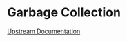 # Garbage Collection

[Upstream Documentation](https://docs.openshift.com/container-platform/4.10/nodes/nodes/nodes-nodes-garbage-collection.html)
